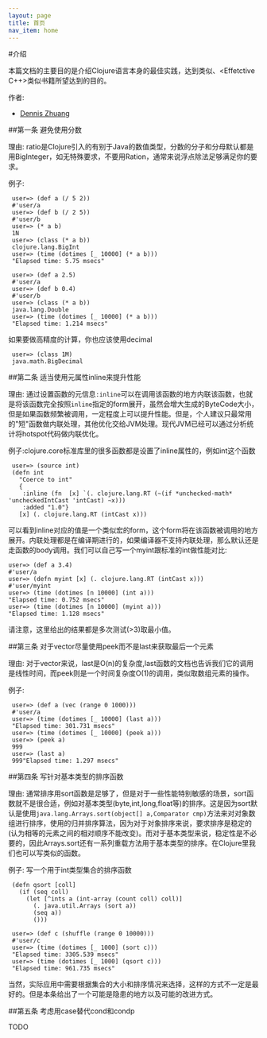 ```yaml
---
layout: page
title: 首页
nav_item: home
---
```


#介绍

本篇文档的主要目的是介绍Clojure语言本身的最佳实践，达到类似<Effetchtive Java>、<Effetctive C++>类似书籍所望达到的目的。

作者:

* [Dennis Zhuang](https://github.com/killme2008)

##第一条 避免使用分数

理由: ratio是Clojure引入的有别于Java的数值类型，分数的分子和分母默认都是用BigInteger，如无特殊要求，不要用Ration，通常来说浮点除法足够满足你的要求。

例子:

     user=> (def a (/ 5 2))
     #'user/a
     user=> (def b (/ 2 5))
     #'user/b
	 user=> (* a b)
     1N
     user=> (class (* a b))
     clojure.lang.BigInt
	 user=> (time (dotimes [_ 10000] (* a b)))
     "Elapsed time: 5.75 msecs"
	 
	 user=> (def a 2.5)
     #'user/a
     user=> (def b 0.4)
     #'user/b
     user=> (class (* a b))
     java.lang.Double
	 user=> (time (dotimes [_ 10000] (* a b)))
     "Elapsed time: 1.214 msecs"
	 
如果要做高精度的计算，你也应该使用decimal

     user=> (class 1M)
     java.math.BigDecimal


##第二条 适当使用元属性inline来提升性能

理由: 通过设置函数的元信息`:inline`可以在调用该函数的地方内联该函数，也就是将该函数完全按照`inline`指定的form展开，虽然会增大生成的ByteCode大小，但是如果函数频繁被调用，一定程度上可以提升性能。但是，个人建议只最常用的"短"函数做内联处理，其他优化交给JVM处理。现代JVM已经可以通过分析统计将hotspot代码做内联优化。

例子:clojure.core标准库里的很多函数都是设置了inline属性的，例如int这个函数

     user=> (source int)
     (defn int
       "Coerce to int"
       {
        :inline (fn  [x] `(. clojure.lang.RT (~(if *unchecked-math* 'uncheckedIntCast 'intCast) ~x)))
        :added "1.0"}
       [x] (. clojure.lang.RT (intCast x)))
	   

可以看到inline对应的值是一个类似宏的form，这个form将在该函数被调用的地方展开。内联处理都是在编译期进行的，如果编译器不支持内联处理，那么默认还是走函数的body调用。我们可以自己写一个myint跟标准的int做性能对比:

    user=> (def a 3.4)
    #'user/a
	user=> (defn myint [x] (. clojure.lang.RT (intCast x)))
    #'user/myint
	user=> (time (dotimes [n 10000] (int a)))
    "Elapsed time: 0.752 msecs"
	user=> (time (dotimes [n 10000] (myint a)))
    "Elapsed time: 1.128 msecs"
	
请注意，这里给出的结果都是多次测试(>3)取最小值。

##第三条 对于vector尽量使用peek而不是last来获取最后一个元素

理由: 对于vector来说，last是O(n)的复杂度,last函数的文档也告诉我们它的调用是线性时间，而peek则是一个时间复杂度O(1)的调用，类似取数组元素的操作。

例子:

     user=> (def a (vec (range 0 1000)))
     #'user/a
	 user=> (time (dotimes [_ 10000] (last a)))
     "Elapsed time: 301.731 msecs"
	 user=> (time (dotimes [_ 10000] (peek a)))
     user=> (peek a)
     999
     user=> (last a)
     999"Elapsed time: 1.297 msecs"
	 
	 
##第四条 写针对基本类型的排序函数

理由: 通常排序用sort函数是足够了，但是对于一些性能特别敏感的场景，sort函数就不是很合适，例如对基本类型(byte,int,long,float等)的排序。这是因为sort默认是使用`java.lang.Arrays.sort(object[] a,Comparator cmp)`方法来对对象数组进行排序，使用的归并排序算法，因为对于对象排序来说，要求排序是稳定的(认为相等的元素之间的相对顺序不能改变)。而对于基本类型来说，稳定性是不必要的，因此Arrays.sort还有一系列重载方法用于基本类型的排序。在Clojure里我们也可以写类似的函数。

例子: 写一个用于int类型集合的排序函数

     (defn qsort [coll]
       (if (seq coll)
         (let [^ints a (int-array (count coll) coll)]
           (. java.util.Arrays (sort a))
           (seq a))
           ()))
		   
     user=> (def c (shuffle (range 0 10000)))
     #'user/c
	 user=> (time (dotimes [_ 1000] (sort c)))
     "Elapsed time: 3305.539 msecs"
	 user=> (time (dotimes [_ 1000] (qsort c)))
     "Elapsed time: 961.735 msecs"
	 
当然，实际应用中需要根据集合的大小和排序情况来选择，这样的方式不一定是最好的。但是本条给出了一个可能是隐患的地方以及可能的改进方式。

##第五条 考虑用case替代cond和condp

TODO


    

